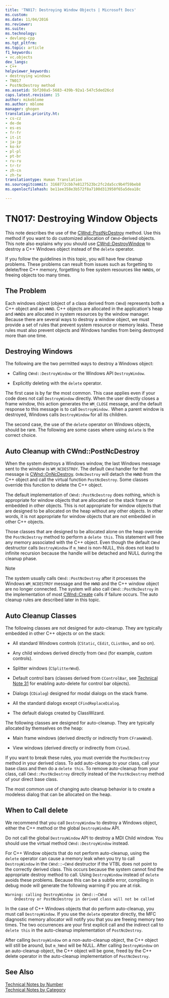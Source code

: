 ```yaml
---
title: 'TN017: Destroying Window Objects | Microsoft Docs'
ms.custom: 
ms.date: 11/04/2016
ms.reviewer: 
ms.suite: 
ms.technology:
- devlang-cpp
ms.tgt_pltfrm: 
ms.topic: article
f1_keywords:
- vc.objects
dev_langs:
- C++
helpviewer_keywords:
- destroying windows
- TN017
- PostNcDestroy method
ms.assetid: 5bf208a5-5683-439b-92a1-547c5ded26cd
caps.latest.revision: 15
author: mikeblome
ms.author: mblome
manager: ghogen
translation.priority.ht:
- cs-cz
- de-de
- es-es
- fr-fr
- it-it
- ja-jp
- ko-kr
- pl-pl
- pt-br
- ru-ru
- tr-tr
- zh-cn
- zh-tw
translationtype: Human Translation
ms.sourcegitcommit: 3168772cbb7e8127523bc2fc2da5cc9b4f59beb8
ms.openlocfilehash: be11ee358e3b572f8a7100d313950f65a5dea18c

---
```

# TN017: Destroying Window Objects
This note describes the use of the [CWnd::PostNcDestroy](../mfc/reference/cwnd-class.md#cwnd__postncdestroy) method. Use this method if you want to do customized allocation of `CWnd`-derived objects. This note also explains why you should use [CWnd::DestroyWindow](../mfc/reference/cwnd-class.md#cwnd__destroywindow) to destroy a C++ Windows object instead of the `delete` operator.  
  
 If you follow the guidelines in this topic, you will have few cleanup problems. These problems can result from issues such as forgetting to delete/free C++ memory, forgetting to free system resources like `HWND`s, or freeing objects too many times.  
  
## The Problem  
 Each windows object (object of a class derived from `CWnd`) represents both a C++ object and an `HWND`. C++ objects are allocated in the application's heap and `HWND`s are allocated in system resources by the window manager. Because there are several ways to destroy a window object, we must provide a set of rules that prevent system resource or memory leaks. These rules must also prevent objects and Windows handles from being destroyed more than one time.  
  
## Destroying Windows  
 The following are the two permitted ways to destroy a Windows object:  
  
-   Calling `CWnd::DestroyWindow` or the Windows API `DestroyWindow`.  
  
-   Explicitly deleting with the `delete` operator.  
  
 The first case is by far the most common. This case applies even if your code does not call `DestroyWindow` directly. When the user directly closes a frame window, this action generates the `WM_CLOSE` message, and the default response to this message is to call `DestroyWindow.` When a parent window is destroyed, Windows calls `DestroyWindow` for all its children.  
  
 The second case, the use of the `delete` operator on Windows objects, should be rare. The following are some cases where using `delete` is the correct choice.  
  
## Auto Cleanup with CWnd::PostNcDestroy  
 When the system destroys a Windows window, the last Windows message sent to the window is `WM_NCDESTROY`. The default `CWnd` handler for that message is [CWnd::OnNcDestroy](../mfc/reference/cwnd-class.md#cwnd__onncdestroy). `OnNcDestroy` will detach the `HWND` from the C++ object and call the virtual function `PostNcDestroy`. Some classes override this function to delete the C++ object.  
  
 The default implementation of `CWnd::PostNcDestroy` does nothing, which is appropriate for window objects that are allocated on the stack frame or embedded in other objects. This is not appropriate for window objects that are designed to be allocated on the heap without any other objects. In other words, it is not appropriate for window objects that are not embedded in other C++ objects.  
  
 Those classes that are designed to be allocated alone on the heap override the `PostNcDestroy` method to perform a `delete this`. This statement will free any memory associated with the C++ object. Even though the default `CWnd` destructor calls `DestroyWindow` if `m_hWnd` is non-NULL, this does not lead to infinite recursion because the handle will be detached and NULL during the cleanup phase.  
  
> [!NOTE]
>  The system usually calls `CWnd::PostNcDestroy` after it processes the Windows `WM_NCDESTROY` message and the `HWND` and the C++ window object are no longer connected. The system will also call `CWnd::PostNcDestroy` in the implementation of most [CWnd::Create](../mfc/reference/cwnd-class.md#cwnd__create) calls if failure occurs. The auto cleanup rules are described later in this topic.  
  
## Auto Cleanup Classes  
 The following classes are not designed for auto-cleanup. They are typically embedded in other C++ objects or on the stack:  
  
-   All standard Windows controls (`CStatic`, `CEdit`, `CListBox`, and so on).  
  
-   Any child windows derived directly from `CWnd` (for example, custom controls).  
  
-   Splitter windows (`CSplitterWnd`).  
  
-   Default control bars (classes derived from `CControlBar`, see [Technical Note 31](../mfc/tn031-control-bars.md) for enabling auto-delete for control bar objects).  
  
-   Dialogs (`CDialog`) designed for modal dialogs on the stack frame.  
  
-   All the standard dialogs except `CFindReplaceDialog`.  
  
-   The default dialogs created by ClassWizard.  
  
 The following classes are designed for auto-cleanup. They are typically allocated by themselves on the heap:  
  
-   Main frame windows (derived directly or indirectly from `CFrameWnd`).  
  
-   View windows (derived directly or indirectly from `CView`).  
  
 If you want to break these rules, you must override the `PostNcDestroy` method in your derived class. To add auto-cleanup to your class, call your base class and then do a `delete this`. To remove auto-cleanup from your class, call `CWnd::PostNcDestroy` directly instead of the `PostNcDestroy` method of your direct base class.  
  
 The most common use of changing auto cleanup behavior is to create a modeless dialog that can be allocated on the heap.  
  
## When to Call delete  
 We recommend that you call `DestroyWindow` to destroy a Windows object, either the C++ method or the global `DestroyWindow` API.  
  
 Do not call the global `DestroyWindow` API to destroy a MDI Child window. You should use the virtual method `CWnd::DestroyWindow` instead.  
  
 For C++ Window objects that do not perform auto-cleanup, using the `delete` operator can cause a memory leak when you try to call `DestroyWindow` in the `CWnd::~CWnd` destructor if the VTBL does not point to the correctly derived class. This occurs because the system cannot find the appropriate destroy method to call. Using `DestroyWindow` instead of `delete` avoids these problems. Because this can be a subtle error, compiling in debug mode will generate the following warning if you are at risk.  
  
```  
Warning: calling DestroyWindow in CWnd::~CWnd  
    OnDestroy or PostNcDestroy in derived class will not be called  
```  
  
 In the case of C++ Windows objects that do perform auto-cleanup, you must call `DestroyWindow`. If you use the `delete` operator directly, the MFC diagnostic memory allocator will notify you that you are freeing memory two times. The two occurrences are your first explicit call and the indirect call to `delete this` in the auto-cleanup implementation of `PostNcDestroy`.  
  
 After calling `DestroyWindow` on a non-auto-cleanup object, the C++ object will still be around, but `m_hWnd` will be NULL. After calling `DestroyWindow` on an auto-cleanup object, the C++ object will be gone, freed by the C++ delete operator in the auto-cleanup implementation of `PostNcDestroy`.  
  
## See Also  
 [Technical Notes by Number](../mfc/technical-notes-by-number.md)   
 [Technical Notes by Category](../mfc/technical-notes-by-category.md)




<!--HONumber=Jan17_HO1-->


